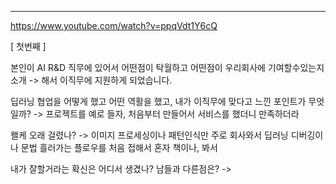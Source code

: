 ------------------

https://www.youtube.com/watch?v=ppqVdt1Y6cQ

[ 첫번째 ]

본인이 AI R&D 직무에 있어서 어떤점이 탁월하고 어떤점이 우리회사에 기여할수있는지 소개
-> 해서 이직무에 지원하게 되었습니다.


딥러닝 협업을 어떻게 했고 어떤 역활을 했고, 내가 이직무에 맞다고 느낀 포인트가 무엇일까?
-> 프로젝트를 예로 들자, 처음부터 만들어서 서비스를 했더니 만족하더라

왤케 오래 걸렸나?
-> 이미지 프로세싱이나 패턴인식만 주로 회사와서 딥러닝 디버깅이나 문법 흘러가는 플로우를 처음 접해서 혼자 책이나, 봐서


내가 잘할거라는 확신은 어디서 생겼나?
남들과 다른점은?
->
